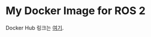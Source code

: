 # My Docker Image for ROS 2

Docker Hub 링크는 [여기](https://hub.docker.com/repository/docker/jmj073/myros2/general).